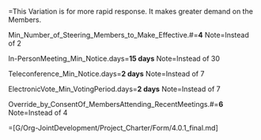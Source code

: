 =This Variation is for more rapid response.  It makes greater demand on the Members.

Min_Number_of_Steering_Members_to_Make_Effective.#=<b>4</b>
Note=Instead of 2

In-PersonMeeting_Min_Notice.days=<b>15 days</b>
Note=Instead of 30


Teleconference_Min_Notice.days=<b>2 days</b>
Note=Instead of 7

ElectronicVote_Min_VotingPeriod.days=<b>2 days</b>
Note=Instead of 7

Override_by_ConsentOf_MembersAttending_RecentMeetings.#=<b>6</b>
Note=Instead of 4

=[G/Org-JointDevelopment/Project_Charter/Form/4.0.1_final.md]
